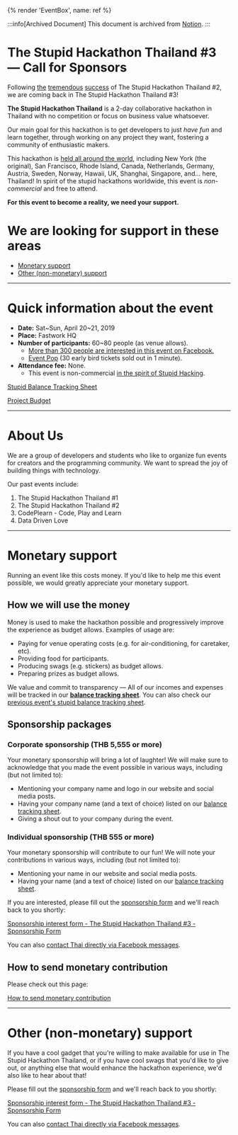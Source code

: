 {% render 'EventBox', name: ref %}

:::info[Archived Document]
This document is archived from [Notion](https://stupidhackth3.notion.site/The-Stupid-Hackathon-Thailand-3-Call-for-Sponsors-c4c24cb112534d498695e418975d480c).
:::

# The Stupid Hackathon Thailand #3 — Call for Sponsors

Following [the](https://blog.rayriffy.com/review-the-stupid-hackathon-th-2/) [tremendous](https://medium.com/teamappman/%E0%B8%A1%E0%B8%B2%E0%B9%80%E0%B8%A5%E0%B9%88%E0%B8%B2%E0%B8%87%E0%B8%B2%E0%B8%99-the-stupid-hackathon-thailand-2-%E0%B9%83%E0%B8%AB%E0%B9%89%E0%B8%AD%E0%B9%88%E0%B8%B2%E0%B8%99%E0%B8%81%E0%B8%B1%E0%B8%99%E0%B8%84%E0%B9%88%E0%B8%B0-a6310bbe47e4) [success](https://gitlab.com/StupidHackTH/3/wikis/StupidHackTH2-Feedback) of The Stupid Hackathon Thailand #2, we are coming back in The Stupid Hackathon Thailand #3!

**The Stupid Hackathon Thailand** is a 2-day collaborative hackathon in Thailand with no competition or focus on business value whatsoever.

Our main goal for this hackathon is to get developers to just *have fun* and learn together, through working on any project they want, fostering a community of enthusiastic makers.

This hackathon is [held all around the world](https://gist.github.com/cheeaun/c3fe6cbb11aef1e146a3474dccf63b87), including New York (the original), San Francisco, Rhode Island, Canada, Netherlands, Germany, Austria, Sweden, Norway, Hawaii, UK, Shanghai, Singapore, and… here, Thailand! In spirit of the stupid hackathons worldwide, this event is *non-commercial* and free to attend.

**For this event to become a reality, we need your support.**

# **We are looking for support in these areas**

- [Monetary support](#monetary-support)
- [Other (non-monetary) support](#other-non-monetary-support)

---

# Quick information about the event

- **Date:** Sat~Sun, April 20~21, 2019
- **Place:** Fastwork HQ
- **Number of participants:** 60~80 people (as venue allows).
    - [More than 300 people are interested in this event on Facebook.](https://www.facebook.com/events/605045143239700/)
    - [Event Pop](https://www.eventpop.me/e/5646-555555555555555555555555555555555555555555555555555555555555555555555555555555555555555555555555555555555555555555555555555555555555555555555555555555) (30 early bird tickets sold out in 1 minute).
- **Attendance fee:** None.
    - This event is non-commercial [in the spirit of Stupid Hacking](http://stupidhackathon.github.io).

[Stupid Balance Tracking Sheet](https://www.notion.so/Stupid-Balance-Tracking-Sheet-f33d403a1db94bd8945525ccf452c2e0?pvs=21)

[Project Budget](https://www.notion.so/Project-Budget-7478a50448d844efbeb88f9c43dcfc7d?pvs=21)

---

# About Us

We are a group of developers and students who like to organize fun events for creators and the programming community. We want to spread the joy of building things with technology.

Our past events include:

1. The Stupid Hackathon Thailand #1
2. The Stupid Hackathon Thailand #2
3. CodePlearn - Code, Play and Learn
4. Data Driven Love

---

# Monetary support

Running an event like this costs money. If you'd like to help me this event possible, we would greatly appreciate your monetary support.

## How we will use the money

Money is used to make the hackathon possible and progressively improve the experience as budget allows. Examples of usage are:

- Paying for venue operating costs (e.g. for air-conditioning, for caretaker, etc).
- Providing food for participants.
- Producing swags (e.g. stickers) as budget allows.
- Preparing prizes as budget allows.

We value and commit to transparency — All of our incomes and expenses will be tracked in our [**balance tracking sheet**](https://www.notion.so/Stupid-Balance-Tracking-Sheet-f33d403a1db94bd8945525ccf452c2e0?pvs=21). You can also check our [previous event's stupid balance tracking sheet](https://docs.google.com/spreadsheets/d/11QtOidKwo30pvibBgYHORpFkSNP9kZi7xnJmcsRGX6s/edit#gid=0).

## Sponsorship packages

### Corporate sponsorship (THB 5,555 or more)

Your monetary sponsorship will bring a lot of laughter! We will make sure to acknowledge that you made the event possible in various ways, including (but not limited to):

- Mentioning your company name and logo in our website and social media posts.
- Having your company name (and a text of choice) listed on our [balance tracking sheet](https://www.notion.so/Stupid-Balance-Tracking-Sheet-f33d403a1db94bd8945525ccf452c2e0?pvs=21).
- Giving a shout out to your company during the event.

### Individual sponsorship (THB 555 or more)

Your monetary sponsorship will contribute to our fun! We will note your contributions in various ways, including (but not limited to):

- Mentioning your name in our website and social media posts.
- Having your name (and a text of choice) listed on our [balance tracking sheet](https://www.notion.so/Stupid-Balance-Tracking-Sheet-f33d403a1db94bd8945525ccf452c2e0?pvs=21).

If you are interested, please fill out the [sponsorship form](https://airtable.com/shrjJht6OGAdEtWbI) and we'll reach back to you shortly:

[Sponsorship interest form - The Stupid Hackathon Thailand #3 - Sponsorship Form](https://airtable.com/shrjJht6OGAdEtWbI)

You can also [contact Thai directly via Facebook messages](https://m.me/dtinth).

## How to send monetary contribution

Please check out this page:

[How to send monetary contribution](https://www.notion.so/How-to-send-monetary-contribution-7fe796e0c23e43ce9b39e76106795a6f?pvs=21)

---

# Other (non-monetary) support

If you have a cool gadget that you're willing to make available for use in The Stupid Hackathon Thailand, or if you have cool swags that you'd like to give out, or anything else that would enhance the hackathon experience, we'd also like to hear about that!

Please fill out the [sponsorship form](https://airtable.com/shrjJht6OGAdEtWbI) and we'll reach back to you shortly:

[Sponsorship interest form - The Stupid Hackathon Thailand #3 - Sponsorship Form](https://airtable.com/shrjJht6OGAdEtWbI)

You can also [contact Thai directly via Facebook messages](https://m.me/dtinth).